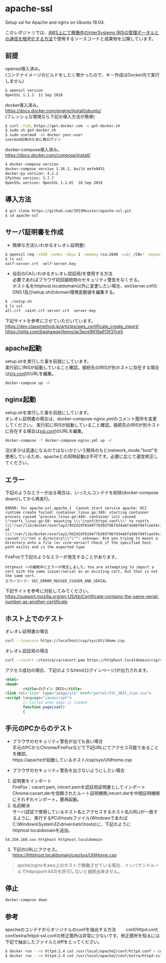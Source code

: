 # apache-ssl
Setup ssl for Apache and nginx on Ubuntu 18.04.

このレポジトリでは、[AWS上にて稼働中のInterSystems IRISの管理ポータルとの通信を暗号化する方法](https://jp.community.intersystems.com/node/480411/)で使用するソースコードと成果物を公開しています。

## 前提
openssl導入済み。  
(コンテナイメージのビルドをしたく無かったので、キー作成はDocker内で実行しません)
```bash
$ openssl version
OpenSSL 1.1.1  11 Sep 2018
```
docker導入済み。  
https://docs.docker.com/engine/install/ubuntu/  
(フレッシュな環境なら下記の導入方法が簡単)
```bash
$ curl -fsSL https://get.docker.com -o get-docker.sh
$ sudo sh get-docker.sh
$ sudo usermod -aG docker your-user
usermod反映のために再ログイン
```
docker-compose導入済み。  
https://docs.docker.com/compose/install/
```bash
$ docker-compose version
docker-compose version 1.26.2, build eefe0d31
docker-py version: 4.2.2
CPython version: 3.7.7
OpenSSL version: OpenSSL 1.1.0l  10 Sep 2019
```

## 導入方法
```bash
$ git clone https://github.com/IRISMeister/apache-ssl.git
$ cd apache-ssl
```

## サーバ証明書を作成
* 簡単な方法(いわゆるオレオレ証明書)
```bash
$ openssl req -x509 -nodes -days 1 -newkey rsa:2048 -subj /CN=* -keyout ssl/self-server.key -out ssl/self-server.crt
$ ls ssl
self-server.crt  self-server.key
```

* 自前のCA(いわゆるオレオレ認証局)を使用する方法  
必要であればブラウザ初回接続時のセキュリティ警告をなくせる。  
ホスト名をhttphost.localdomain以外に変更したい場合、ext/server.cnfのDNS.1及びsetup.shのdomain環境変数値を編集する。
```bash
$ ./setup.sh
$ ls ssl
all.crt  caint.crt server.crt  server.key
```
下記サイトを参考にさせていただいています。  
https://dev.classmethod.jp/articles/aws_certificate_create_inport/  
https://qiita.com/bashaway/items/ac5ece9618a613f37ce5  

## apache起動
setup.shを実行した事を前提にしています。  
実行前にIRISが起動していること確認。接続先のIRISが別ホストに存在する場合は[iris.conf](apache-conf/other/iris.conf)のURLを編集。
```bash
docker-compose up -d
```
## nginx起動
setup.shを実行した事を前提にしています。  
オレオレ証明書の場合は、docker-compose-nginx.ymlのコメント箇所を変更してください。
実行前にIRISが起動していること確認。接続先のIRISが別ホストに存在する場合は[ssl.conf](nginx-conf/ssl.conf)のURLを編集。
```bash
docker-compose -f docker-compose-nginx.yml up -d
```
注)(多少は高速になるのではないかという期待のもと)network_mode:"host"を使用しているため、apacheとの同時起動は不可です。必要に応じて適宜修正してください。

## エラー
下記のようなエラーが出る場合は、いったんコンテナを削除(docker-compose down)してから再実行。
```
ERROR: for apache-ssl_apache_1  Cannot start service apache: OCI runtime create failed: container_linux.go:349: starting container process caused "process_linux.go:449: container init caused \"rootfs_linux.go:58: mounting \\\"/conf/httpd.conf\\\" to rootfs \\\"/var/lib/docker/overlay2/9d242df810477b3937967434a6fa56bf84fcae54c12bd9a78b5a6e71fd2bb202/merged\\\" at \\\"/var/lib/docker/overlay2/9d242df810477b3937967434a6fa56bf84fcae54c12bd9a78b5a6e71fd2bb202/merged/usr/local/apache2/conf/httpd.conf\\\" caused \\\"not a directory\\\"\"": unknown: Are you trying to mount a directory onto a file (or vice-versa)? Check if the specified host path exists and is the expected type
```

FireFoxで下記のようなエラーが発生することがあります。
```
httphost への接続中にエラーが発生しました。You are attempting to import a cert with the same issuer/serial as an existing cert, but that is not the same cert.
エラーコード: SEC_ERROR_REUSED_ISSUER_AND_SERIAL
```
下記サイトを参考に対処してみてください。  
https://support.mozilla.org/en-US/kb/Certificate-contains-the-same-serial-number-as-another-certificate


## ホスト上でのテスト
オレオレ証明書の場合
```bash
curl --insecure https://localhost/csp/sys/UtilHome.csp
```
オレオレ認証局の場合
```bash
curl --cacert ~/testca/ca/cacert.pem https://httphost.localdomain/csp/sys/UtilHome.csp
```
アクセス成功の場合、下記のようなhtml(ログインページ)が出力されます。
```html
<html>
<head>
        <title>ログイン IRIS</title>
<link rel="icon" type="image/ico" href="portal/ISC_IRIS_icon.ico">
<script language="javascript">
        // called when page is loaded
        function pageLoad()
        {
```

## 手元のPCからのテスト
* ブラウザのセキュリティ警告が出ても良い場合  
手元のPCからChrome/FireFoxなどで下記URLにてアクセス可能であることを確認。  
https://apacheが起動しているホスト/csp/sys/UtilHome.csp  


* ブラウザのセキュリティ警告を出さないようにしたい場合  
1. 証明書をインポート  
FireFox：cacert.pem, intcert.pemを認証局証明書としてインポート  
Chrome:cacert.derを信頼されたルート証明機関,intcert.derを中間証明機関にそれぞれインポート。要再起動。  
2. 名前解決  
サーバ認証で使用しているホスト名とアクセスするホスト名(URL)が一致するように、実行するPCのhostsファイル(WindowsであればC:\Windows\System32\drivers\etc\hosts)に、下記のようにhttphost.localdomainを追加。
```
54.250.169.xxx httphost httphost.localdomain
```
3. 下記のURLにアクセス。  
https://httphost.localdomain/csp/sys/UtilHome.csp  

> apche/nginxをaws上のホストで稼働させている場合、インバウンドルールでhttps(port:443)を許可しないと接続出来ません。  

## 停止
```bash
docker-compose down
```

## 参考
apacheのコンテナからオリジナルのconfを抽出する方法　　
conf/httpd.conf, conf/extra/httpd-ssl.confの修正箇所は非常に少ないです。修正箇所を知るには下記で抽出したファイルとdiffをとってください。
```bash
$ docker run --rm httpd:2.4 cat /usr/local/apache2/conf/httpd.conf > conf/httpd.conf
$ docker run --rm httpd:2.4 cat /usr/local/apache2/conf/extra/httpd-ssl.conf > conf/extra/httpd-ssl.conf
```
